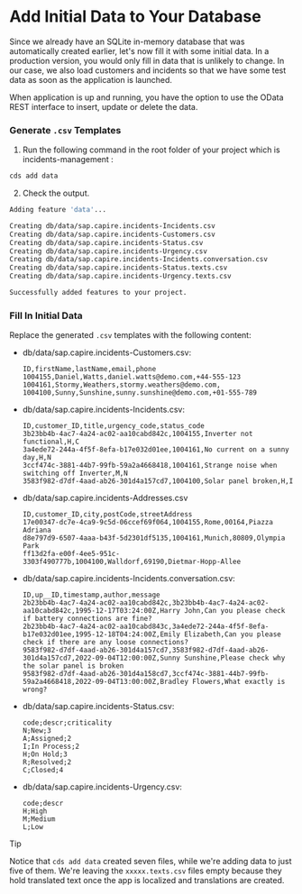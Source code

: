 # Add Initial Data to Your Database

Since we already have an SQLite in-memory database that was automatically created earlier, let's now fill it with some initial data. 
In a production version, you would only fill in data that is unlikely to change. In our case, we also load customers and incidents so that we have some test data as soon as the application is launched. 

When application is up and running, you have the option to use the OData REST interface to insert, update or delete the data.

### Generate `.csv` Templates

1. Run the following command in the root folder of your project which is incidents-management  :

```bash
cds add data
```

2. Check the output.

```bash
Adding feature 'data'...

Creating db/data/sap.capire.incidents-Incidents.csv
Creating db/data/sap.capire.incidents-Customers.csv
Creating db/data/sap.capire.incidents-Status.csv
Creating db/data/sap.capire.incidents-Urgency.csv
Creating db/data/sap.capire.incidents-Incidents.conversation.csv
Creating db/data/sap.capire.incidents-Status.texts.csv
Creating db/data/sap.capire.incidents-Urgency.texts.csv

Successfully added features to your project.
```

### Fill In Initial Data

Replace the generated `.csv` templates with the following content: 

- db/data/sap.capire.incidents-Customers.csv:

  ```csv
  ID,firstName,lastName,email,phone
  1004155,Daniel,Watts,daniel.watts@demo.com,+44-555-123
  1004161,Stormy,Weathers,stormy.weathers@demo.com,
  1004100,Sunny,Sunshine,sunny.sunshine@demo.com,+01-555-789
  ```

- db/data/sap.capire.incidents-Incidents.csv:

  ```csv
  ID,customer_ID,title,urgency_code,status_code
  3b23bb4b-4ac7-4a24-ac02-aa10cabd842c,1004155,Inverter not functional,H,C
  3a4ede72-244a-4f5f-8efa-b17e032d01ee,1004161,No current on a sunny day,H,N
  3ccf474c-3881-44b7-99fb-59a2a4668418,1004161,Strange noise when switching off Inverter,M,N
  3583f982-d7df-4aad-ab26-301d4a157cd7,1004100,Solar panel broken,H,I
  ```

- db/data/sap.capire.incidents-Addresses.csv

  ```csv
  ID,customer_ID,city,postCode,streetAddress
  17e00347-dc7e-4ca9-9c5d-06ccef69f064,1004155,Rome,00164,Piazza Adriana
  d8e797d9-6507-4aaa-b43f-5d2301df5135,1004161,Munich,80809,Olympia Park
  ff13d2fa-e00f-4ee5-951c-3303f490777b,1004100,Walldorf,69190,Dietmar-Hopp-Allee
  ```

- db/data/sap.capire.incidents-Incidents.conversation.csv:

  ```csv
  ID,up__ID,timestamp,author,message
  2b23bb4b-4ac7-4a24-ac02-aa10cabd842c,3b23bb4b-4ac7-4a24-ac02-aa10cabd842c,1995-12-17T03:24:00Z,Harry John,Can you please check if battery connections are fine?
  2b23bb4b-4ac7-4a24-ac02-aa10cabd843c,3a4ede72-244a-4f5f-8efa-b17e032d01ee,1995-12-18T04:24:00Z,Emily Elizabeth,Can you please check if there are any loose connections?
  9583f982-d7df-4aad-ab26-301d4a157cd7,3583f982-d7df-4aad-ab26-301d4a157cd7,2022-09-04T12:00:00Z,Sunny Sunshine,Please check why the solar panel is broken
  9583f982-d7df-4aad-ab26-301d4a158cd7,3ccf474c-3881-44b7-99fb-59a2a4668418,2022-09-04T13:00:00Z,Bradley Flowers,What exactly is wrong?
  ```

- db/data/sap.capire.incidents-Status.csv:

  ```csv
  code;descr;criticality
  N;New;3
  A;Assigned;2
  I;In Process;2
  H;On Hold;3
  R;Resolved;2
  C;Closed;4
  ```
- db/data/sap.capire.incidents-Urgency.csv:

  ```csv
  code;descr
  H;High
  M;Medium
  L;Low
  ``` 

> [!Tip]
> Notice that `cds add data` created seven files, while we're adding data to just five of them. We're leaving the `xxxxx.texts.csv` files empty because they hold translated text once the app is localized and translations are created.
